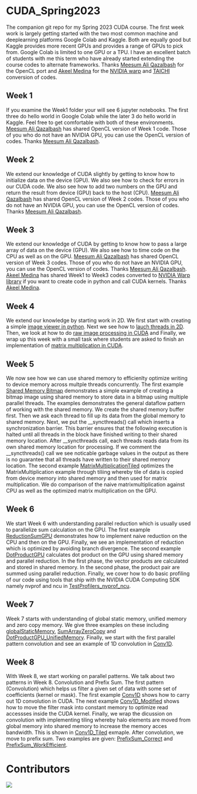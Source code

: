 # CUDA_Spring2023

The companion git repo for my Spring 2023 CUDA course. The first week work is largely getting started with the two most common machine and deeplearning platforms Google Colab and Kaggle. Both are equally good but Kaggle provides more recent GPUs and provides a range of GPUs to pick from. Google Colab is limited to one GPU or a TPU. I have an excellent batch of students with me this term who have already started extending the course codes to alternate frameworks. Thanks [Meesum Ali Qazalbash](https://github.com/Qazalbash) for the OpenCL port and [Akeel Medina](https://www.github.com/AkeelMedina22) for the [NVIDIA warp](https://github.com/nvidia/warp) and [TAICHI](https://github.com/taichi-dev/taichi) conversion of codes.

## Week 1

If you examine the Week1 folder your will see 6 jupyter notebooks. The first three do hello world in Google Colab while the later 3 do hello world in Kaggle. Feel free to get comfortable with both of these environments. [Meesum Ali Qazalbash](https//github.com/Qazalbash) has shared OpenCL version of Week 1 code. Those of you who do not have an NVIDIA GPU, you can use the OpenCL version of codes. Thanks [Meesum Ali Qazalbash](https//github.com/Qazalbash).

## Week 2

We extend our knowledge of CUDA slightly by getting to know how to initialize data on the device (GPU). We also see how to check for errors in our CUDA code. We also see how to add two numbers on the GPU and return the result from device (GPU) back to the host (CPU). [Meesum Ali Qazalbash](https//github.com/Qazalbash) has shared OpenCL version of Week 2 codes. Those of you who do not have an NVIDIA GPU, you can use the OpenCL version of codes. Thanks [Meesum Ali Qazalbash](https//github.com/Qazalbash).

## Week 3

We extend our knowledge of CUDA by getting to know how to pass a large array of data on the device (GPU). We also see how to time code on the CPU as well as on the GPU. [Meesum Ali Qazalbash](https//github.com/Qazalbash) has shared OpenCL version of Week 3 codes. Those of you who do not have an NVIDIA GPU, you can use the OpenCL version of codes. Thanks [Meesum Ali Qazalbash](https//github.com/Qazalbash).
[Akeel Medina](https://www.github.com/AkeelMedina22) has shared Week1 to Week3 codes converted to [NVIDIA Warp library](https://github.com/nvidia/warp) if you want to create code in python and call CUDA kernels. Thanks [Akeel Medina](https://www.github.com/AkeelMedina22).

## Week 4

We extend our knowledge by starting work in 2D. We first start with creating a simple [image viewer in python](Week4/ImageViewer.ipynb). Next we see how to [lauch threads in 2D](Week4/Simple2D.ipynb). Then, we look at how to do [raw image processing in CUDA](Week4/RawImageProcessing.ipynb) and Finally, we wrap up this week with a small task where students are asked to finish an implementation of [matrix multiplication in CUDA](Week4/MatrixMultiplication_Task.ipynb).

## Week 5

We now see how we can use shared memory to efficienlty optimize writing to device memory across multple threads concurrently. The first example [Shared Memory Bitmap](Week5/SharedMemoryBitmap.ipynb) demonstrates a simple example of creating a bitmap image using shared memory to store data in a bitmap using multiple parallel threads. The examples demonstrates the general dataflow pattern of working with the shared memory. We create the shared memory buffer first. Then we ask each thread to fill up its data from the global memory to shared memory. Next, we put the __syncthreads() call which inserts a synchronization barrier. This barrier ensures that the following execution is halted until all threads in the block have finished writing to their shared memory location. After __syncthreads call, each threads reads data from its own shared memory location for processing. If we comment the __syncthreads() call we see noticable garbage values in the output as there is no guarantee that all threads have written to their shared memory location. The second example [MatrixMultiplicationTiled](Week5/MatrixMultiplicationTiled.ipynb) optimizes the MatrixMultiplication example through tiliing whereby tile of data is copied from device memory into shared memory and then used for matrix multiplication. We do comparison of the naive matrixmultiplication against CPU as well as the optimized matrix multiplication on the GPU.

## Week 6

We start Week 6 with understanding parallel reduction which is usually used to parallelize sum calculation on the GPU. The first example [ReductionSumGPU](Week6/ReductionSumGPU.ipynb) demonstrates how to implement naive reduction on the CPU and then on the GPU. Finally, we see an implementation of reduction which is optimized by avoiding branch divergence. The second example [DotProductGPU](Week6/DotProductGPU.ipynb) calculates dot product on the GPU using shared memory and parallel reduction. In the first phase, the vector products are calculated and stored in shared memory. In the second phase, the product pair are summed using parallel reduction. Finally, we cover how to do basic profiling of our code using tools that ship with the NVIDIA CUDA Computing SDK namely nvprof and ncu in [TestProfilers_nvprof_ncu](Week6/TestProfilers_nvprof_ncu.ipynb).

## Week 7

Week 7 starts with understanding of global static memory, unified memory and zero copy memory. We give three examples on these including [globalStaticMemory](Week7/globalStaticMemory.ipynb), [SumArrayZeroCopy](Week7/SumArrayZeroCopy.ipynb) and [DotProductGPU_UnifiedMemory](Week7/DotProductGPU_UnifiedMemory.ipynb). Finally, we start with the first parallel pattern convolution and see an example of 1D convolution in [Conv1D](Week7/Conv1D.ipynb).

## Week 8

With Week 8, we start working on parallel patterns. We talk about two patterns in Week 8. Convolution and Prefix Sum. The first pattern (Convolution) which helps us filter a given set of data with some set of coefficients (kernel or mask). The first example [Conv1D](Week8/Conv1D.ipynb) shows how to carry out 1D convolution in CUDA. The next example [Conv1D_Modified](Week8/Conv1D_Modified.ipynb) shows how to move the filter mask into constant memory to optimize read accessses inside the CUDA kernel. Finally, we wrap the dicussion on convolution with implementing tiling whereby halo elements are moved from global memory into shared memory to increase the memory acces bandwidth. This is shown in [Conv1D_Tiled](Week8/Conv1D_Tiled.ipynb) exmaple. After convolution, we move to prefix sum. Two examples are given: [PrefixSum_Correct](Week8/PrefixSum_Correct.ipynb) and [PrefixSum_WorkEfficient](Week8/PrefixSum_WorkEfficient.ipynb).

# Contributors

<a href="https://github.com/mmmovania/CUDA_Spring2023/graphs/contributors">
  <img src="https://contrib.rocks/image?repo=mmmovania/CUDA_Spring2023" />
</a>
